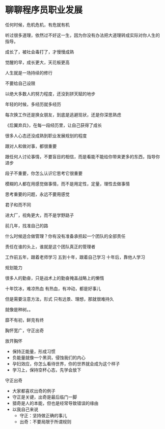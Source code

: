 # 聊聊程序员职业发展

任何时候，危机危机，有危就有机

听过很多道理，依然过不好这一生，因为你没有办法把大道理转成实际对你人生的指导。

成长了，被社会毒打了，才慢慢成熟

觉醒的早，成长更大，天花板更高

人生就是一场持续的修行

不要给自己设限

以绝大多数人的努力程度，还没到拼天赋的地步

年轻的时候，多经历就多经历

每次换工作还是换女朋友，到底是逃避现状，还是你深思熟虑

《后翼弃兵》，在每一段经历里，让自己获得了成长

很多人心态还没成熟到职业发展规划的程度

跟对人和做对事，都很重要

跟任何人讨论事情，不要盲目的相信，而是看能不能给你带来更多的东西，指导你进步

段子不重要，你怎么认识它思考它很重要

模糊的人都在用感觉做事情，而不是用定性，定量，理性去做事情

思考重要的问题，永远不要用感觉

君子和而不同

进大厂，视角更大，而不是学野路子

前几年，找准自己的路

什么时候适合做管理？你有没有准备承担起一个团队的全部责任

责任在谁的头上，谁就是这个团队真正的管理者

工作前五年，跟着老师学习
五到十年，跟着自己学习
十年后，靠他人学习

规划能力

很多人的勤奋，只是战术上的勤奋掩盖战略上的懒惰

十年饮冰，难凉热血
有热血，有冲动，都是好事儿

但是需要注意方法，形式
只有远景、理想，那就很难持久

就像是种树。。

靡不有初，鲜克有终

胸怀宽广，守正出奇

放开胸怀
- 保持正能量，形成习惯
- 负能量就像一个黑洞，侵蚀我们的内心
- 孕妇效应，你怎么看待世界，你的世界就会成为这个样子
- 学习上，保持空杯心态，先学会放下

守正出奇
- 大家都喜欢出奇的例子
- 守正是关键，出奇是最后临门一脚
- 猎奇是人的本能，但也是经常导致错误的缘由
- 以我自己来说
    - 守正：坚持做正确的事儿
    - 出奇：不要局限于所谓规则